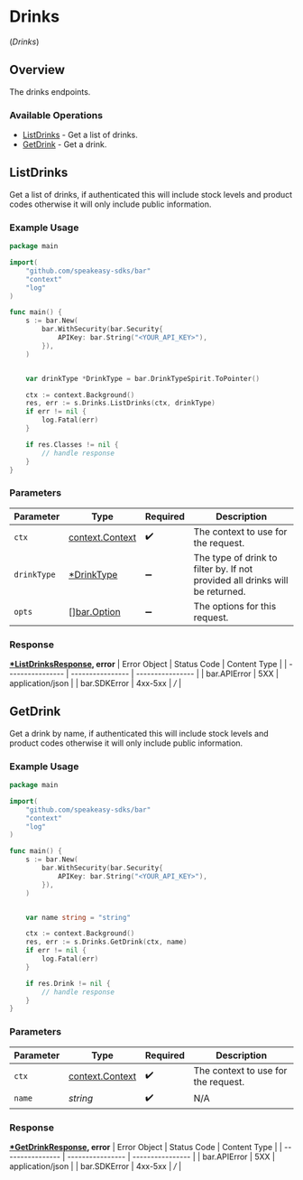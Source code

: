 # Drinks
(*Drinks*)

## Overview

The drinks endpoints.

### Available Operations

* [ListDrinks](#listdrinks) - Get a list of drinks.
* [GetDrink](#getdrink) - Get a drink.

## ListDrinks

Get a list of drinks, if authenticated this will include stock levels and product codes otherwise it will only include public information.

### Example Usage

```go
package main

import(
	"github.com/speakeasy-sdks/bar"
	"context"
	"log"
)

func main() {
    s := bar.New(
        bar.WithSecurity(bar.Security{
            APIKey: bar.String("<YOUR_API_KEY>"),
        }),
    )


    var drinkType *DrinkType = bar.DrinkTypeSpirit.ToPointer()

    ctx := context.Background()
    res, err := s.Drinks.ListDrinks(ctx, drinkType)
    if err != nil {
        log.Fatal(err)
    }

    if res.Classes != nil {
        // handle response
    }
}
```

### Parameters

| Parameter                                                                    | Type                                                                         | Required                                                                     | Description                                                                  |
| ---------------------------------------------------------------------------- | ---------------------------------------------------------------------------- | ---------------------------------------------------------------------------- | ---------------------------------------------------------------------------- |
| `ctx`                                                                        | [context.Context](https://pkg.go.dev/context#Context)                        | :heavy_check_mark:                                                           | The context to use for the request.                                          |
| `drinkType`                                                                  | [*DrinkType](../../drinktype.md)                                             | :heavy_minus_sign:                                                           | The type of drink to filter by. If not provided all drinks will be returned. |
| `opts`                                                                       | [][bar.Option](../../option.md)                                              | :heavy_minus_sign:                                                           | The options for this request.                                                |


### Response

**[*ListDrinksResponse](../../listdrinksresponse.md), error**
| Error Object     | Status Code      | Content Type     |
| ---------------- | ---------------- | ---------------- |
| bar.APIError     | 5XX              | application/json |
| bar.SDKError     | 4xx-5xx          | */*              |

## GetDrink

Get a drink by name, if authenticated this will include stock levels and product codes otherwise it will only include public information.

### Example Usage

```go
package main

import(
	"github.com/speakeasy-sdks/bar"
	"context"
	"log"
)

func main() {
    s := bar.New(
        bar.WithSecurity(bar.Security{
            APIKey: bar.String("<YOUR_API_KEY>"),
        }),
    )


    var name string = "string"

    ctx := context.Background()
    res, err := s.Drinks.GetDrink(ctx, name)
    if err != nil {
        log.Fatal(err)
    }

    if res.Drink != nil {
        // handle response
    }
}
```

### Parameters

| Parameter                                             | Type                                                  | Required                                              | Description                                           |
| ----------------------------------------------------- | ----------------------------------------------------- | ----------------------------------------------------- | ----------------------------------------------------- |
| `ctx`                                                 | [context.Context](https://pkg.go.dev/context#Context) | :heavy_check_mark:                                    | The context to use for the request.                   |
| `name`                                                | *string*                                              | :heavy_check_mark:                                    | N/A                                                   |


### Response

**[*GetDrinkResponse](../../getdrinkresponse.md), error**
| Error Object     | Status Code      | Content Type     |
| ---------------- | ---------------- | ---------------- |
| bar.APIError     | 5XX              | application/json |
| bar.SDKError     | 4xx-5xx          | */*              |
